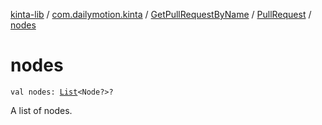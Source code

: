 [kinta-lib](../../../index.md) / [com.dailymotion.kinta](../../index.md) / [GetPullRequestByName](../index.md) / [PullRequest](index.md) / [nodes](./nodes.md)

# nodes

`val nodes: `[`List`](https://kotlinlang.org/api/latest/jvm/stdlib/kotlin.collections/-list/index.html)`<Node?>?`

A list of nodes.

